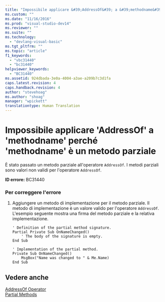 ```yaml
---
title: "Impossibile applicare &#39;AddressOf&#39; a &#39;methodname&#39; perch&#233; &#39;methodname&#39; &#232; un metodo parziale | Microsoft Docs"
ms.custom: ""
ms.date: "11/16/2016"
ms.prod: "visual-studio-dev14"
ms.reviewer: ""
ms.suite: ""
ms.technology: 
  - "devlang-visual-basic"
ms.tgt_pltfrm: ""
ms.topic: "article"
f1_keywords: 
  - "vbc31440"
  - "bc31440"
helpviewer_keywords: 
  - "BC31440"
ms.assetid: 924dbada-3e0a-4004-a3ae-a209b7c3d1fa
caps.latest.revision: 4
caps.handback.revision: 4
author: "stevehoag"
ms.author: "shoag"
manager: "wpickett"
translationtype: Human Translation
---
```

# Impossibile applicare &#39;AddressOf&#39; a &#39;methodname&#39; perch&#233; &#39;methodname&#39; &#232; un metodo parziale
È stato passato un metodo parziale all'operatore `AddressOf`. I metodi parziali sono valori non validi per l'operatore `AddressOf`.  
  
 **ID errore:** BC31440  
  
### Per correggere l'errore  
  
1.  Aggiungere un metodo di implementazione per il metodo parziale. Il metodo di implementazione è un valore valido per l'operatore `AddressOf`. L'esempio seguente mostra una firma del metodo parziale e la relativa implementazione.  
  
    ```vb#  
    ' Definition of the partial method signature.  
    Partial Private Sub OnNameChanged()  
        ' The body of the signature is empty.  
    End Sub  
  
    ' Implementation of the partial method.  
    Private Sub OnNameChanged()  
        MsgBox("Name was changed to " & Me.Name)  
    End Sub  
    ```  
  
## Vedere anche  
 [AddressOf Operator](../../visual-basic/language-reference/operators/addressof-operator.md)   
 [Partial Methods](../../visual-basic/programming-guide/language-features/procedures/partial-methods.md)
